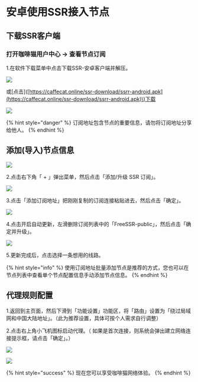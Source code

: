 # 安卓使用SSR接入节点

## 下载SSR客户端



### **打开咖啡猫用户中心 -&gt; 查看节点订阅**

1.在软件下载菜单中点击下载SSR-安卓客户端并解压。

![](../.gitbook/assets/tim-jie-tu-20190406150839.png)

或\[点击\]\([https://caffecat.online/ssr-download/ssrr-android.apk](https://caffecat.online/ssr-download/ssrr-android.apk)\)下载

![](../.gitbook/assets/tim-jie-tu-20190406151112.png)

{% hint style="danger" %}
订阅地址包含节点的重要信息，请勿将订阅地址分享给他人。
{% endhint %}

## 添加\(导入\)节点信息

![](../.gitbook/assets/assets_-lnbqsuqdzrov0agmo5p_-lnbp-2cypntm0-hs2jr_-lnbpsttxhdq078d2n8i_ad-2.png)

2.点击右下角「 + 」弹出菜单，然后点击「添加/升级 SSR 订阅」。

![](../.gitbook/assets/assets_-lnbqsuqdzrov0agmo5p_-lnbp-2cypntm0-hs2jr_-lnbri8bsp-yap6h9i3h_ad-3.png)

3.点击「添加订阅地址」把刚刚复制的订阅连接粘贴进去，然后点击「确定」。

![](../.gitbook/assets/assets_-lnbqsuqdzrov0agmo5p_-lnbp-2cypntm0-hs2jr_-lnbrtagrl12telwpapo_ad-4.png)

4.点击开启自动更新，左滑删除订阅列表中的「FreeSSR-public」，然后点击「确定并升级」。

![](../.gitbook/assets/assets_-lnbqsuqdzrov0agmo5p_-lnbp-2cypntm0-hs2jr_-lnbsjjnegajyy9qvuag_ad-6.png)

5.更新完成后，点击选择一条想用的线路。

{% hint style="info" %}
使用订阅地址批量添加节点是推荐的方式，您也可以在节点列表中查看单个节点配置信息手动添加节点信息。
{% endhint %}

## 代理规则配置

1.返回到主页面，然后下滑到「功能设置」功能区，将「路由」设置为「绕过局域网和中国大陆地址」。（此为推荐设置，具体可按个人需求自行调整）

2.点击右上角小飞机图标启动代理。（ 如果是首次连接，则系统会弹出建立网络连接提示框，请点击「确定」。）

![](../.gitbook/assets/assets_-lnbqsuqdzrov0agmo5p_-lnbp-2cypntm0-hs2jr_-lnbuvtcxpvuuns4hymm_ad-8.png)

![](../.gitbook/assets/assets_-lnbqsuqdzrov0agmo5p_-lnbp-2cypntm0-hs2jr_-lnbvw_5_tglgd5jvh8v_ad-9.png)



{% hint style="success" %}
现在您可以享受咖啡猫网络体验。
{% endhint %}

